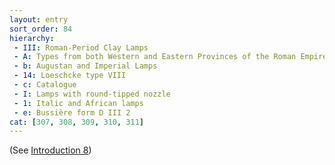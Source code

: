```yaml
---
layout: entry
sort_order: 84
hierarchy:
 - III: Roman-Period Clay Lamps
 - A: Types from both Western and Eastern Provinces of the Roman Empire
 - b: Augustan and Imperial Lamps
 - 14: Loeschcke type VIII
 - c: Catalogue
 - I: Lamps with round-tipped nozzle
 - 1: Italic and African lamps
 - e: Bussière form D III 2
cat: [307, 308, 309, 310, 311]
---
```


(See [Introduction 8](Introduction-8))
